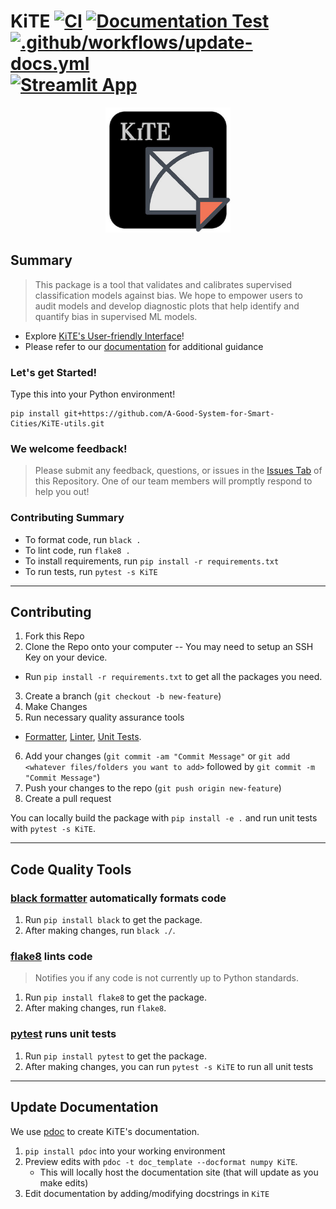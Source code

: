 # KiTE [![CI](https://github.com/A-Good-System-for-Smart-Cities/KiTE-utils/actions/workflows/CI.yml/badge.svg?branch=main)](https://github.com/A-Good-System-for-Smart-Cities/KiTE-utils/actions/workflows/CI.yml) [![Documentation Test](https://github.com/A-Good-System-for-Smart-Cities/KiTE-utils/actions/workflows/docs.yml/badge.svg)](https://github.com/A-Good-System-for-Smart-Cities/KiTE-utils/actions/workflows/docs.yml) [![.github/workflows/update-docs.yml](https://github.com/A-Good-System-for-Smart-Cities/KiTE-utils/actions/workflows/update-docs.yml/badge.svg)](https://github.com/A-Good-System-for-Smart-Cities/KiTE-utils/actions/workflows/update-docs.yml)[![Streamlit App](https://static.streamlit.io/badges/streamlit_badge_black_white.svg)](https://kite-visualization-tool.streamlit.app/)

<p align="center">
  <img src="logo-kite.jpg" width="200" title="logo">
</p>

## Summary
> This package is a tool that validates and calibrates supervised classification models against bias. We hope to empower users to audit models and develop diagnostic plots that help identify and quantify bias in supervised ML models.

* Explore [KiTE's User-friendly Interface](https://kite-visualization-tool.streamlit.app/)!
* Please refer to our [documentation](https://a-good-system-for-smart-cities.github.io/kite-utils-docs/KiTE.html) for additional guidance

### Let's get Started!
Type this into your Python environment!

    pip install git+https://github.com/A-Good-System-for-Smart-Cities/KiTE-utils.git


### We welcome feedback!
> Please submit any feedback, questions, or issues in the [Issues Tab](https://github.com/A-Good-System-for-Smart-Cities/KiTE-utils/issues) of this Repository. One of our team members will promptly respond to help you out!

### Contributing Summary
- To format code, run `black .`
- To lint code, run `flake8 .`
- To install requirements, run `pip install -r requirements.txt`
- To run tests, run `pytest -s KiTE`

---

## Contributing

1. Fork this Repo
2. Clone the Repo onto your computer -- You may need to setup an SSH Key on your device.
 - Run `pip install -r requirements.txt` to get all the packages you need.
3. Create a branch (`git checkout -b new-feature`)
4. Make Changes
5. Run necessary quality assurance tools
 - [Formatter](#Formatter), [Linter](#Linter), [Unit Tests](#Unit-Tests).
6. Add your changes (`git commit -am "Commit Message"` or `git add <whatever files/folders you want to add>` followed by `git commit -m "Commit Message"`)
7. Push your changes to the repo (`git push origin new-feature`)
8. Create a pull request

You can locally build the package with `pip install -e .` and run unit tests with `pytest -s KiTE`.

---
## Code Quality Tools
### [black formatter](https://github.com/psf/black) automatically formats code

1. Run `pip install black` to get the package.
2. After making changes, run `black ./`.

### [flake8](https://github.com/pycqa/flake8) lints code
> Notifies you if any code is not currently up to Python standards.

1. Run `pip install flake8` to get the package.
2. After making changes, run `flake8`.

### [pytest](https://github.com/pytest-dev/pytest) runs unit tests

1. Run `pip install pytest` to get the package.
2. After making changes, you can run `pytest -s KiTE` to run all unit tests

---
## Update Documentation
We use [pdoc](https://github.com/mitmproxy/pdoc) to create KiTE's documentation.
1. `pip install pdoc` into your working environment
2. Preview edits with `pdoc -t doc_template --docformat numpy KiTE`.
    * This will locally host the documentation site (that will update as you make edits)
3. Edit documentation by adding/modifying docstrings in `KiTE`
